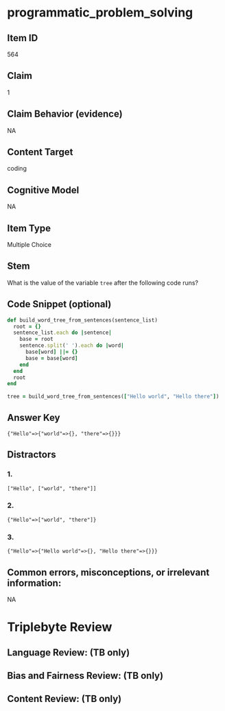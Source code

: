 # programmatic_problem_solving

## Item ID
564

## Claim
1

## Claim Behavior (evidence)
NA

## Content Target
coding

## Cognitive Model
NA

## Item Type
Multiple Choice

## Stem
What is the value of the variable `tree` after the following code runs?

## Code Snippet (optional)
```ruby
def build_word_tree_from_sentences(sentence_list)
  root = {}
  sentence_list.each do |sentence|
    base = root
    sentence.split(' ').each do |word|
      base[word] ||= {}
      base = base[word]
    end
  end
  root
end
  
tree = build_word_tree_from_sentences(["Hello world", "Hello there"])
```

## Answer Key
`{"Hello"=>{"world"=>{}, "there"=>{}}}`

## Distractors

### 1.
`["Hello", ["world", "there"]]`

### 2.
`{"Hello"=>["world", "there"]}`

### 3.
`{"Hello"=>{"Hello world"=>{}, "Hello there"=>{}}}`

## Common errors, misconceptions, or irrelevant information:
NA

# Triplebyte Review


## Language Review: (TB only)


## Bias and Fairness Review: (TB only)


## Content Review: (TB only)

